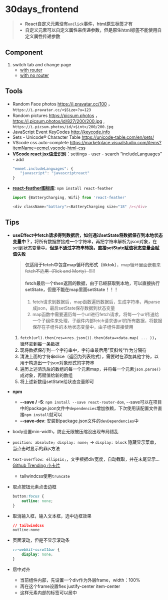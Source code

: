
# 30days_frontend

> - **React自定义元素没有`onClick`事件，html原生标签才有**
> - **自定义元素可以自定义属性来传递参数，但是原生html标签不能使用自定义属性传递参数**


## Component
1. switch tab and change page
    - [with router](https://github.com/davidkorea/30days_frontend/blob/master/00_Components/01_tab_switch_no_router.md#3-switch-tab-with-page-changed-with-router)
    - [with no router](https://github.com/davidkorea/30days_frontend/blob/master/00_Components/01_tab_switch_no_router.md#2-switch-tab-with-page-changed-no-router)


## Tools
- Random Face photos https://i.pravatar.cc/100 ，`https://i.pravatar.cc/<$Size>?u=123` 
- Random pictures https://picsum.photos ， https://i.picsum.photos/id/827/200/200.jpg , `https://i.picsum.photos/id/<$int>/200/200.jpg`
- JavaScript Event KeyCodes http://keycode.info
- Sets - Unicode® Character Table https://unicode-table.com/en/sets/
- VScode css auto-complete https://marketplace.visualstudio.com/items?itemName=ecmel.vscode-html-css
- **[VScode react jsx语法识别](https://github.com/davidkorea/30days_frontend/issues/4#issue-623574983)**：settings - user - search “includeLanguages” - add
    ```javascript
    "emmet.includeLanguages": {
    　　"javascript": "javascriptreact"
    }
    ```
- **[react-feather图标库](https://bit.dev/feathericons/react-feather)**: `npm install react-feather`
    ```javascript
    import {BatteryCharging, Wifi} from 'react-feather'

    <div className="battary"><BatteryCharging size="18" /></div>
    ```

## Tips
- **useEffect中fetch请求得到数据后，如何通过setState将数据保存到本地状态变量中？**，将所有数据拼接成一个字符串，再把字符串解析为json对象，在set到状态变量中。**但是不通过字符串转换，直接setState赋值状态变量会赋值失败**
    > **仅适用于fetch中包含map循环的形式（tiktok）**，~~map循环里面嵌套来fetch不适用（Rick and Morty）!!!!!~~
    > #### fetch最后一个then返回的数据，由于已经获取到本地，可以直接执行setState，但是不能在map里面setState！！！
    > 1. fetch请求到数据后，map函数遍历数据后，生成字符串，再parse成json，最后setState保存数据到状态变量
    > 2. map函数中需要遍历每一个url进行fetch请求，将每一个url传送给一个子组件来处理，子组件内部fetch请求该url的所有数据，将数据保存在子组件的本地状态变量中，由子组件直接使用
    
    1. `fetch(url).then(res=>res.json()).then(data=>data.map( ... ))`，循环拿到每一条数据
    2. 现将数据保存到一个字符串中，字符串最后用”反斜线“作为分隔符
    3. 清洗上面的字符串slice（返回为列表格式），需要时在添加其他字符，以用于构造出一个json对象形式的字符串
    4. 遍历上述清洗后的数组的每一个元素map，并将每一个元素`json.parse()`成对象，再赋值给新的数组
    5. 将上述新数组setState给状态变量即可
    
    
    
    
- **npm**
    - **--save / -S**: `npm install --save react-router-dom`, --save可以在项目中的package.json文件中`dependencies`增加依赖，下次使用该配置文件直接`npm install`就可以
    - **--save-dev**: 安装到package.json文件的`devDependencies`中
    
- body设置min-width，防止无限被压缩没出现布局错乱
- `position: absolute; display: none;`  -> `display: block` 隐藏显示菜单，当点击时显示的非js方法
- `text-overflow: ellipsis;`，文字根据div宽度，自动截取，并在末尾显示... [Github Trending 小卡片](https://github.com/davidkorea/30days_frontend/tree/master/06_hackerNews)
  - tailwindcss使用`truncate`
- 取点按钮元素点击边框
  ```css
  button:focus {
      outline: none;
  }
  ```
- 取消输入框，输入文本框，选中边框效果
    ```css
    // tailwindcss
    outline-none
    ```
- 页面滚动，但是不显示滚动条
  ```css
  ::-webkit-scrollbar {
      display: none;
  }
  ```

- 居中对齐
  - 当前组件内部，先设置一个div作为外层frame，width：100%
  - 再在这个frame设置flex justify-center item-center
  - 这样元素内部的标签可以居中



